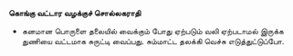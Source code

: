 **கொங்கு வட்டார வழக்குச் சொல்லகராதி**
- கனமான பொருளை தலையில் வைக்கும் போது ஏற்படும் வலி ஏற்படாமல் இருக்க துணியை வட்டமாக சுருட்டி வைப்பது. சும்மாட்ட தலக்கி வெச்சு எடுத்துட்டுப்போ.

